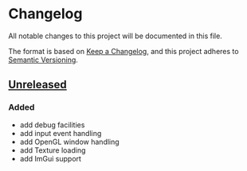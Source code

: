 # Changelog

All notable changes to this project will be documented in this file.

The format is based on [Keep a Changelog](https://keepachangelog.com/en/1.0.0/),
and this project adheres to [Semantic Versioning](https://semver.org/spec/v2.0.0.html).

## [Unreleased]

### Added

- add debug facilities
- add input event handling
- add OpenGL window handling
- add Texture loading
- add ImGui support

[Unreleased]: https://github.com/rioki/pkzo/commits/master
